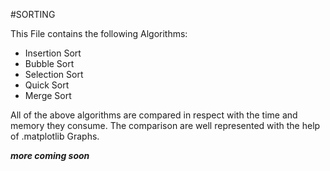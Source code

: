 #SORTING

This File contains the following Algorithms:

- Insertion Sort
- Bubble Sort
- Selection Sort
- Quick Sort
- Merge Sort

All of the above algorithms are compared in respect with the time and memory they consume.
The comparison are well represented with the help of .matplotlib Graphs.

**_more coming soon_**
